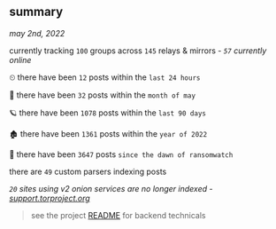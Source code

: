 
## summary
_may 2nd, 2022_

currently tracking `100` groups across `145` relays & mirrors - _`57` currently online_

⏲ there have been `12` posts within the `last 24 hours`

🦈 there have been `32` posts within the `month of may`

🪐 there have been `1078` posts within the `last 90 days`

🏚 there have been `1361` posts within the `year of 2022`

🦕 there have been `3647` posts `since the dawn of ransomwatch`

there are `49` custom parsers indexing posts

_`20` sites using v2 onion services are no longer indexed - [support.torproject.org](https://support.torproject.org/onionservices/v2-deprecation/)_

> see the project [README](https://github.com/thetanz/ransomwatch#ransomwatch--) for backend technicals
